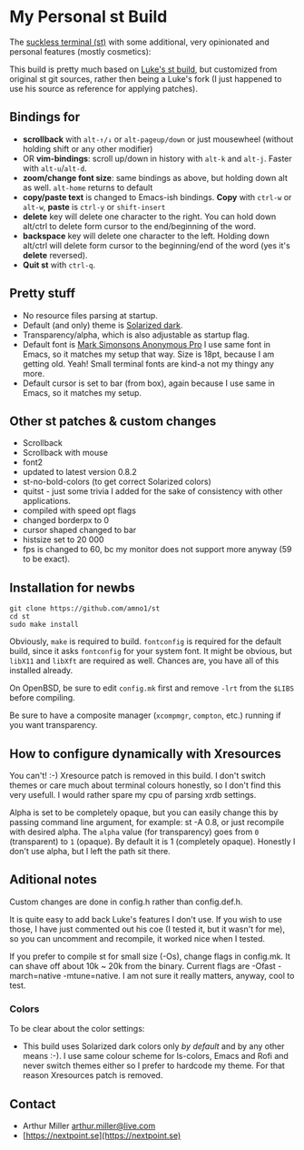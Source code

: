 # My Personal st Build

The [suckless terminal (st)](https://st.suckless.org/) with some additional, very opinionated and personal features (mostly cosmetics):

This build is pretty much based on [Luke's st
build](https://github.com/LukeSmithxyz/st), but customized from original st git
sources, rather then being a Luke's fork (I just happened to use his source as
reference for applying patches).
## Bindings for

+ **scrollback** with `alt-↑/↓` or `alt-pageup/down` or just mousewheel (without holding shift or any other modifier)
+ OR **vim-bindings**: scroll up/down in history with `alt-k` and `alt-j`. Faster with `alt-u`/`alt-d`.
+ **zoom/change font size**: same bindings as above, but holding down alt as well. `alt-home` returns to default
+ **copy/paste text** is changed to Emacs-ish bindings. **Copy** with `ctrl-w` or `alt-w`, **paste** is `ctrl-y` or `shift-insert`
+ **delete** key will delete one character to the right. You can hold down alt/ctrl to delete form cursor to the end/beginning of the word.
+ **backspace** key will delete one character to the left. Holding down alt/ctrl will delete form cursor to the beginning/end of the word (yes it's **delete** reversed).
+ **Quit st** with `ctrl-q`.

## Pretty stuff

+ No resource files parsing at startup.
+ Default (and only) theme is [Solarized dark](https://ethanschoonover.com/solarized/).
+ Transparency/alpha, which is also adjustable as startup flag.
+ Default font is [Mark Simonsons Anonymous Pro](https://www.marksimonson.com/fonts/view/anonymous-pro)
  I use same font in Emacs, so it matches my setup that way. Size is 18pt, because I am getting old. Yeah! Small terminal
  fonts are kind-a not my thingy any more.
+ Default cursor is set to bar (from box), again because I use same in Emacs, so it matches my setup.

## Other st patches & custom changes

+ Scrollback
+ Scrollback with mouse
+ font2
+ updated to latest version 0.8.2
+ st-no-bold-colors (to get correct Solarized colors)
+ quitst - just some trivia I added for the sake of consistency with other applications.
+ compiled with speed opt flags
+ changed borderpx to 0
+ cursor shaped changed to bar
+ histsize set to 20 000
+ fps is changed to 60, bc my monitor does not support more anyway (59 to be exact).

## Installation for newbs

```
git clone https://github.com/amno1/st
cd st
sudo make install
```

Obviously, `make` is required to build. `fontconfig` is required for the default
build, since it asks `fontconfig` for your system font. It might be
obvious, but `libX11` and `libXft` are required as well. Chances are, you have
all of this installed already.

On OpenBSD, be sure to edit `config.mk` first and remove `-lrt` from the `$LIBS`
before compiling.

Be sure to have a composite manager (`xcompmgr`, `compton`, etc.) running if you
want transparency.

## How to configure dynamically with Xresources

You can't! :-) Xresource patch is removed in this build. I don't switch
themes or care much about terminal colours honestly, so I don't find this very
usefull. I would rather spare my cpu of parsing xrdb settings.

Alpha is set to be completely opaque, but you can easily change this by passing
command line argument, for example: st -A 0.8, or just recompile with desired alpha.
The `alpha` value (for transparency) goes from `0` (transparent) to `1`
(opaque). By default it is 1 (completely opaque). Honestly I don't use alpha,
but I left the path sit there.

## Aditional notes

Custom changes are done in config.h rather than config.def.h.

It is quite easy to add back Luke's features I don't use. If you wish to use those,
I have just commented out his coe (I tested it, but it wasn't for me), so you
can uncomment and recompile, it worked nice when I tested.

If you prefer to compile st for small size (-Os), change flags in config.mk. It
can shave off about 10k ~ 20k from the binary. Current flags are -Ofast -march=native -mtune=native.
I am not sure it really matters, anyway, cool to test.

### Colors

To be clear about the color settings:

- This build uses Solarized dark colors only *by default* and by any other means
  :-). I use same colour scheme for ls-colors, Emacs and Rofi and never switch
  themes either so I prefer to hardcode my theme. For that reason Xresources
  patch is removed.

## Contact

- Arthur Miller <arthur.miller@live.com>
- [https://nextpoint.se](https://nextpoint.se)
